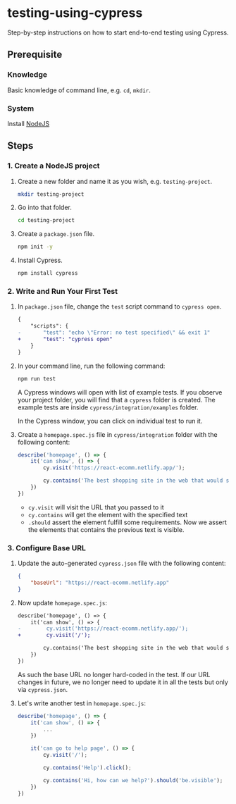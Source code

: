 # testing-using-cypress

Step-by-step instructions on how to start end-to-end testing using Cypress.

## Prerequisite

### Knowledge

Basic knowledge of command line, e.g. `cd`, `mkdir`.

### System

Install [NodeJS](https://nodejs.org/en/download/)

## Steps

### 1. Create a NodeJS project

1. Create a new folder and name it as you wish, e.g. `testing-project`.

    ```bash
    mkdir testing-project
    ```

1. Go into that folder.

    ```bash
    cd testing-project
    ```

1. Create a `package.json` file.

    ```bash
    npm init -y
    ```

1. Install Cypress.

    ```bash
    npm install cypress
    ```

### 2. Write and Run Your First Test

1. In `package.json` file, change the `test` script command to `cypress open`.

    ```diff
    {
        "scripts": {
    -       "test": "echo \"Error: no test specified\" && exit 1"
    +       "test": "cypress open"            
        }
    }
    ```

1. In your command line, run the following command:

    ```bash
    npm run test
    ```

    A Cypress windows will open with list of example tests. If you observe your project folder, you will find that a `cypress` folder is created. The example tests are inside `cypress/integration/examples` folder.

    In the Cypress window, you can click on individual test to run it.

1. Create a `homepage.spec.js` file in `cypress/integration` folder with the following content:

    ```js
    describe('homepage', () => {
        it('can show', () => {
            cy.visit('https://react-ecomm.netlify.app/');

            cy.contains('The best shopping site in the web that would saves you most money.').should('be.visible');
        })
    })
    ```

    - `cy.visit` will visit the URL that you passed to it
    - `cy.contains` will get the element with the specified text
    - `.should` assert the element fulfill some requirements. Now we assert the elements that contains the previous text is visible.

### 3. Configure Base URL

1. Update the auto-generated `cypress.json` file with the following content:

    ```json
    {
        "baseUrl": "https://react-ecomm.netlify.app"
    }
    ```

1. Now update `homepage.spec.js`:

    ```diff
    describe('homepage', () => {
        it('can show', () => {
    -        cy.visit('https://react-ecomm.netlify.app/');
    +        cy.visit('/');

            cy.contains('The best shopping site in the web that would saves you most money.').should('be.visible');
        })
    })
    ```

    As such the base URL no longer hard-coded in the test. If our URL changes in future, we no longer need to update it in all the tests but only via `cypress.json`.

1. Let's write another test in `homepage.spec.js`:

    ```js
    describe('homepage', () => {
        it('can show', () => {
            ...
        })

        it('can go to help page', () => {
            cy.visit('/');

            cy.contains('Help').click();

            cy.contains('Hi, how can we help?').should('be.visible');
        })
    })
    ```